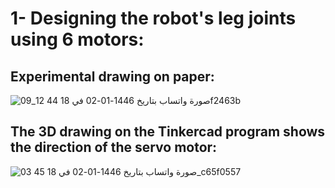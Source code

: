 # 1- Designing the robot's leg joints using 6 motors:

## Experimental drawing on paper:
![صورة واتساب بتاريخ 1446-01-02 في 18 44 12_09f2463b](https://github.com/Ohood-Saleh2003/project1/assets/173670281/87676be4-6b68-4dae-8e04-22073f6c88d2)

## The 3D drawing on the Tinkercad program shows the direction of the servo motor:
![صورة واتساب بتاريخ 1446-01-02 في 18 45 03_c65f0557](https://github.com/Ohood-Saleh2003/project1/assets/173670281/32bc9302-a195-4d05-bbc7-a23b103fe5c8)

